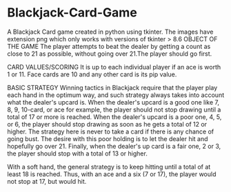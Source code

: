 # Blackjack-Card-Game
A Blackjack Card game created in python using tkinter.
The images have extension png which only works with versions of tkinter > 8.6
OBJECT OF THE GAME
The player attempts to beat the dealer by getting a count as close to 21 as possible, without going over 21.The player should go first.

CARD VALUES/SCORING
It is up to each individual player if an ace is worth 1 or 11. Face cards are 10 and any other card is its pip value.

BASIC STRATEGY
Winning tactics in Blackjack require that the player play each hand in the optimum way, and such strategy always takes into account what the dealer's upcard is. When the dealer's upcard is a good one like 7, 8, 9, 10-card, or ace for example, the player should not stop drawing until a total of 17 or more is reached. When the dealer's upcard is a poor one, 4, 5, or 6, the player should stop drawing as soon as he gets a total of 12 or higher. The strategy here is never to take a card if there is any chance of going bust. The desire with this poor holding is to let the dealer hit and hopefully go over 21. Finally, when the dealer's up card is a fair one, 2 or 3, the player should stop with a total of 13 or higher.

With a soft hand, the general strategy is to keep hitting until a total of at least 18 is reached. Thus, with an ace and a six (7 or 17), the player would not stop at 17, but would hit.
